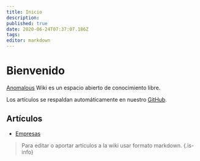 ```yaml
---
title: Inicio
description: 
published: true
date: 2020-06-24T07:37:07.186Z
tags: 
editor: markdown
---
```


# Bienvenido
[Anomalous](https://anomalous.xyz) Wiki es un espacio abierto de conocimiento libre. 

Los artículos se respaldan automáticamente en nuestro [GitHub](https://github.com/anomalouscode).

Artículos
---

- [Empresas](/es/business)

> Para editar o aportar artículos a la wiki usar formato markdown. 
{.is-info}